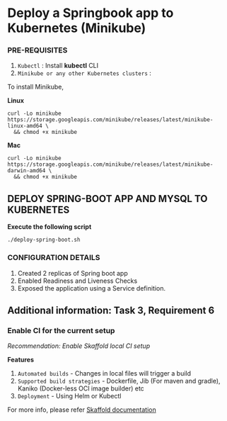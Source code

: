 # Deploy a Springbook app to Kubernetes (Minikube)


### PRE-REQUISITES

1. `Kubectl` : Install **kubectl** CLI
2. `Minikube or any other Kubernetes clusters` : 

To install Minikube, 

**Linux**
```
curl -Lo minikube https://storage.googleapis.com/minikube/releases/latest/minikube-linux-amd64 \
  && chmod +x minikube
```

**Mac**
```
curl -Lo minikube https://storage.googleapis.com/minikube/releases/latest/minikube-darwin-amd64 \
  && chmod +x minikube
```

## DEPLOY SPRING-BOOT APP AND MYSQL TO KUBERNETES

**Execute the following script**
```
./deploy-spring-boot.sh
```

### CONFIGURATION DETAILS

1. Created 2 replicas of Spring boot app
2. Enabled Readiness and Liveness Checks
3. Exposed the application using a Service definition.


## Additional information: Task 3, Requirement 6

### Enable CI for the current setup

*Recommendation: Enable Skaffold local CI setup*

**Features**

1. `Automated builds` - Changes in local files will trigger a build 
2. `Supported build strategies` - Dockerfile, Jib (For maven and gradle), Kaniko (Docker-less OCI image builder) etc
3. `Deployment` - Using Helm or Kubectl
 
For more info, please refer [Skaffold documentation](https://github.com/GoogleContainerTools/skaffold)
